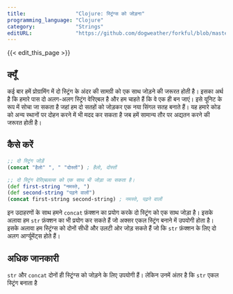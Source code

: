 ```yaml
---
title:                "Clojure: स्ट्रिंग्स को जोड़ना"
programming_language: "Clojure"
category:             "Strings"
editURL:              "https://github.com/dogweather/forkful/blob/master/content/hi/clojure/concatenating-strings.md"
---
```


{{< edit_this_page >}}

## क्यूँ

कई बार हमें प्रोग्रामिंग में दो स्ट्रिंग के अंदर की सामग्री को एक साथ जोड़ने की जरूरत होती है। इसका अर्थ है कि हमारे पास दो अलग-अलग स्ट्रिंग वेरिएबल है और हम चाहते हैं कि वे एक ही बन जाएं। इसे यूनिट के रूप में सोचा जा सकता है जहां हम दो सतहों को जोड़कर एक नया सिंगल सतह बनाते हैं। यह हमारे कोड को अन्य स्थानों पर दोहन करने में भी मदद कर सकता है जब हमें सामान्य तौर पर अद्यतन करने की जरूरत होती है।

## कैसे करें

```Clojure
;; दो स्ट्रिंग जोड़ें
(concat "हैलो" ", " "दोस्तों") ; हैलो, दोस्तों

;; दो स्ट्रिंग वेरिएबलल्स को एक साथ भी जोड़ा जा सकता है।
(def first-string "नमस्ते, ")
(def second-string "पढ़ने वालों")
(concat first-string second-string) ; नमस्ते, पढ़ने वालों
```

इन उदाहरणों के साथ हमने `concat` फ़ंक्शन का प्रयोग करके दो स्ट्रिंग को एक साथ जोड़ा है। इसके अलावा हम `str` फ़ंक्शन का भी प्रयोग कर सकते हैं जो अक्सर एकल स्ट्रिंग बनाने में उपयोगी होता है। इसके अलावा हम स्ट्रिंग्स को दोनों सीधी और उलटी ओर जोड़ सकते हैं जो कि `str` फ़ंक्शन के लिए दो अलग आर्ग्यूमेंट्स होते हैं।

## अधिक जानकारी

`str` और `concat` दोनों ही स्ट्रिंग्स को जोड़ने के लिए उपयोगी हैं। लेकिन उनमें अंतर है कि `str` एकल स्ट्रिंग बनाता है